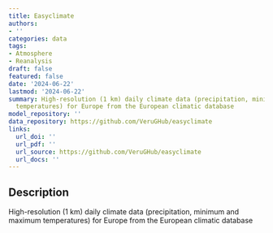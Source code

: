 ```yaml
---
title: Easyclimate
authors:
- ''
categories: data
tags:
- Atmosphere
- Reanalysis
draft: false
featured: false
date: '2024-06-22'
lastmod: '2024-06-22'
summary: High-resolution (1 km) daily climate data (precipitation, minimum and maximum
  temperatures) for Europe from the European climatic database
model_repository: ''
data_repository: https://github.com/VeruGHub/easyclimate
links:
  url_doi: ''
  url_pdf: ''
  url_source: https://github.com/VeruGHub/easyclimate
  url_docs: ''
---
```


## Description

High-resolution (1 km) daily climate data (precipitation, minimum and maximum temperatures) for Europe from the European climatic database

